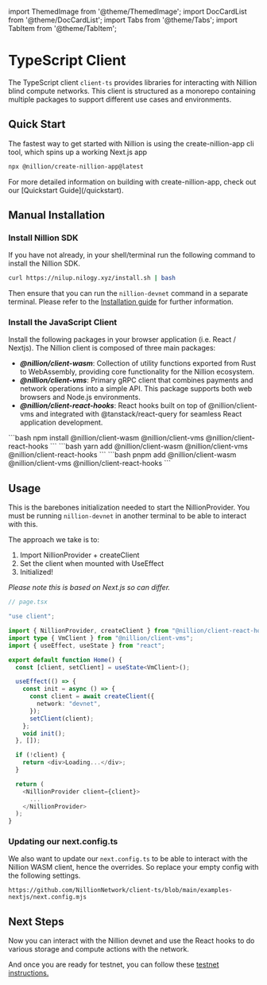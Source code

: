 import ThemedImage from '@theme/ThemedImage';
import DocCardList from '@theme/DocCardList';
import Tabs from '@theme/Tabs';
import TabItem from '@theme/TabItem';

# TypeScript Client

The TypeScript client `client-ts` provides libraries for interacting with Nillion blind compute networks. This client is structured as a monorepo containing multiple packages to support different use cases and environments.

## Quick Start

The fastest way to get started with Nillion is using the create-nillion-app cli tool, which spins up a working Next.js app

```bash
npx @nillion/create-nillion-app@latest
```

<div style={{ textAlign: 'center' }}>
  <ThemedImage
    alt="Nillion Quickstart Demo"
    sources={{
        light: '/img/nillion_quickstart_demo_light.png',
        dark: '/img/nillion_quickstart_demo_dark.png',
      }}
  />
  <p>For more detailed information on building with create-nillion-app, check out our [Quickstart Guide](/quickstart).</p>
</div>

## Manual Installation

### Install Nillion SDK

If you have not already, in your shell/terminal run the following command to install the Nillion SDK. 

```bash
curl https://nilup.nilogy.xyz/install.sh | bash
```

Then ensure that you can run the `nillion-devnet` command in a separate terminal. Please refer to the [Installation guide](./installation) for further information.

### Install the JavaScript Client

Install the following packages in your browser application (i.e. React / Nextjs). The Nillion client is composed of three main packages:

- **_@nillion/client-wasm_**: Collection of utility functions exported from Rust to WebAssembly, providing core functionality for the Nillion ecosystem.
- **_@nillion/client-vms_**: Primary gRPC client that combines payments and network operations into a simple API. This package supports both web browsers and Node.js environments.
- **_@nillion/client-react-hooks_**: React hooks built on top of @nillion/client-vms and integrated with @tanstack/react-query for seamless React application development.

<Tabs>

  <TabItem value="npm" label="npm" default>
```bash
npm install @nillion/client-wasm @nillion/client-vms @nillion/client-react-hooks
```
  </TabItem>

   <TabItem value="yarn" label="yarn">
```bash
yarn add @nillion/client-wasm @nillion/client-vms @nillion/client-react-hooks
```
  </TabItem>

  <TabItem value="pnpm" label="pnpm">
```bash
pnpm add @nillion/client-wasm @nillion/client-vms @nillion/client-react-hooks
```
  </TabItem>
</Tabs>

## Usage
This is the barebones initialization needed to start the NillionProvider. You must be running `nillion-devnet` in another terminal to be able to interact with this. 

The approach we take is to:
1. Import NillionProvider + createClient
2. Set the client when mounted with UseEffect
3. Initialized!

*Please note this is based on Next.js so can differ.* 

```typescript
// page.tsx

"use client";

import { NillionProvider, createClient } from "@nillion/client-react-hooks";
import type { VmClient } from "@nillion/client-vms";
import { useEffect, useState } from "react";

export default function Home() {
  const [client, setClient] = useState<VmClient>();

  useEffect(() => {
    const init = async () => {
      const client = await createClient({
        network: "devnet",
      });
      setClient(client);
    };
    void init();
  }, []);

  if (!client) {
    return <div>Loading...</div>;
  }

  return (
    <NillionProvider client={client}>
      ...
    </NillionProvider>
  );
}

```
### Updating our next.config.ts
We also want to update our `next.config.ts` to be able to interact with the Nillion WASM client, hence the overrides. So replace your empty config with the following settings.

```tsx reference showGithubLink
https://github.com/NillionNetwork/client-ts/blob/main/examples-nextjs/next.config.mjs
```


## Next Steps
Now you can interact with the Nillion devnet and use the React hooks to do various storage and compute actions with the network.

And once you are ready for testnet, you can follow these [testnet instructions.](./quickstart-testnet.md)

<DocCardList/>
